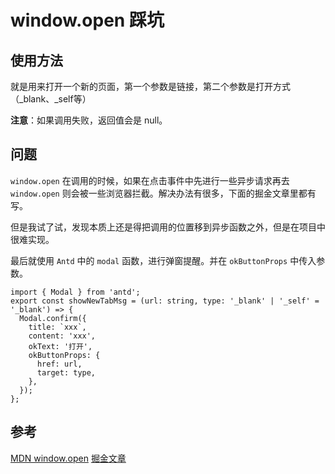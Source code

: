 # window.open 踩坑

## 使用方法

就是用来打开一个新的页面，第一个参数是链接，第二个参数是打开方式（_blank、_self等）

**注意**：如果调用失败，返回值会是 null。

## 问题

`window.open` 在调用的时候，如果在点击事件中先进行一些异步请求再去 `window.open` 则会被一些浏览器拦截。解决办法有很多，下面的掘金文章里都有写。

但是我试了试，发现本质上还是得把调用的位置移到异步函数之外，但是在项目中很难实现。

最后就使用 `Antd` 中的 `modal` 函数，进行弹窗提醒。并在 `okButtonProps` 中传入参数。

```tsx
import { Modal } from 'antd';
export const showNewTabMsg = (url: string, type: '_blank' | '_self' = '_blank') => {
  Modal.confirm({
    title: `xxx`,
    content: 'xxx',
    okText: '打开',
    okButtonProps: {
      href: url,
      target: type,
    },
  });
};
```

## 参考

[MDN window.open](https://developer.mozilla.org/zh-CN/docs/Web/API/Window/open)
[掘金文章](https://juejin.cn/post/6918728715924930574)
